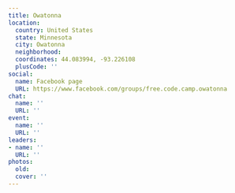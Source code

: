 ```yaml
---
title: Owatonna
location:
  country: United States
  state: Minnesota
  city: Owatonna
  neighborhood: 
  coordinates: 44.083994, -93.226108
  plusCode: ''
social:
  name: Facebook page
  URL: https://www.facebook.com/groups/free.code.camp.owatonna
chat:
  name: ''
  URL: ''
event:
  name: ''
  URL: ''
leaders:
- name: ''
  URL: ''
photos:
  old: 
  cover: ''
---
```

